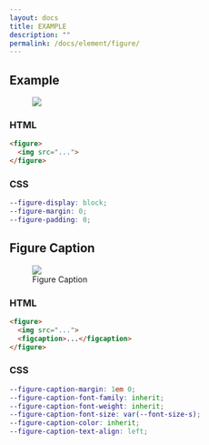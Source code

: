 ```yaml
---
layout: docs
title: EXAMPLE
description: ""
permalink: /docs/element/figure/
---
```


## Example

<div>
  <figure>
    <img src="{{ site.baseurl }}/assets/images/photo.svg">
  </figure>
</div>

### HTML

```html
<figure>
  <img src="...">
</figure>
```

### CSS

```scss
--figure-display: block;
--figure-margin: 0;
--figure-padding: 0;
```

## Figure Caption

<div>
  <figure>
    <img src="{{ site.baseurl }}/assets/images/photo.svg">
    <figcaption>Figure Caption</figcaption>
  </figure>
</div>

### HTML

```html
<figure>
  <img src="...">
  <figcaption>...</figcaption>
</figure>
```

### CSS

```scss
--figure-caption-margin: 1em 0;
--figure-caption-font-family: inherit;
--figure-caption-font-weight: inherit;
--figure-caption-font-size: var(--font-size-s);
--figure-caption-color: inherit;
--figure-caption-text-align: left;
```
